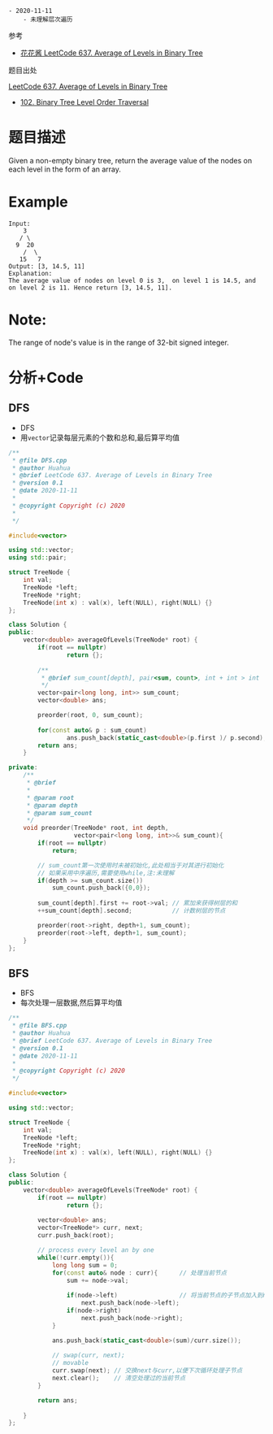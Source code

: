 ```
- 2020-11-11 
	- 未理解层次遍历
```

参考

- [花花酱 LeetCode 637. Average of Levels in Binary Tree ](http://zxi.mytechroad.com/blog/tree/leetcode-637-average-of-levels-in-binary-tree/)

题目出处

[LeetCode 637. Average of Levels in Binary Tree](https://leetcode-cn.com/problems/average-of-levels-in-binary-tree/)

- [102. Binary Tree Level Order Traversal](https://leetcode-cn.com/problems/binary-tree-level-order-traversal/)

# 题目描述

Given a non-empty binary tree, return the average value of the nodes on each level in the form of an array.

# Example

```
Input:
    3
   / \
  9  20
    /  \
   15   7
Output: [3, 14.5, 11]
Explanation:
The average value of nodes on level 0 is 3,  on level 1 is 14.5, and on level 2 is 11. Hence return [3, 14.5, 11].
```

# Note:

The range of node's value is in the range of 32-bit signed integer.

# 分析+Code

## DFS

- DFS
- 用`vector`记录每层元素的个数和总和,最后算平均值

```C++
/**
 * @file DFS.cpp
 * @author Huahua
 * @brief LeetCode 637. Average of Levels in Binary Tree
 * @version 0.1
 * @date 2020-11-11
 * 
 * @copyright Copyright (c) 2020
 * 
 */

#include<vector>

using std::vector;
using std::pair;

struct TreeNode {
    int val;
    TreeNode *left;
    TreeNode *right;
    TreeNode(int x) : val(x), left(NULL), right(NULL) {}
};

class Solution {
public:
    vector<double> averageOfLevels(TreeNode* root) {
		if(root == nullptr)
            	return {};
        
        /**
         * @brief sum_count[depth], pair<sum, count>, int + int > int
         */
        vector<pair<long long, int>> sum_count; 
        vector<double> ans;

        preorder(root, 0, sum_count);
            
        for(const auto& p : sum_count)
            	ans.push_back(static_cast<double>(p.first )/ p.second);
        return ans;
    }

private:
    /**
     * @brief 
     * 
     * @param root 
     * @param depth 
     * @param sum_count 
     */
    void preorder(TreeNode* root, int depth,
                  vector<pair<long long, int>>& sum_count){
        if(root == nullptr) 
            return;

        // sum_count第一次使用时未被初始化,此处相当于对其进行初始化
        // 如果采用中序遍历,需要使用while,注:未理解
        if(depth >= sum_count.size()) 
            sum_count.push_back({0,0});
        
        sum_count[depth].first += root->val; // 累加来获得树层的和
        ++sum_count[depth].second;           // 计数树层的节点

        preorder(root->right, depth+1, sum_count);
        preorder(root->left, depth+1, sum_count);
    }
};
```

## BFS

- BFS
- 每次处理一层数据,然后算平均值

```C++
/**
 * @file BFS.cpp
 * @author Huahua
 * @brief LeetCode 637. Average of Levels in Binary Tree
 * @version 0.1
 * @date 2020-11-11
 * 
 * @copyright Copyright (c) 2020
 */

#include<vector>

using std::vector;

struct TreeNode {
    int val;
    TreeNode *left;
    TreeNode *right;
    TreeNode(int x) : val(x), left(NULL), right(NULL) {}
};

class Solution {
public:
    vector<double> averageOfLevels(TreeNode* root) {
		if(root == nullptr)
            	return {};
        
        vector<double> ans;
        vector<TreeNode*> curr, next;
        curr.push_back(root);

        // process every level an by one
        while(!curr.empty()){
            long long sum = 0;
            for(const auto& node : curr){      // 处理当前节点
                sum += node->val;
                
                if(node->left)                 // 将当前节点的子节点加入到next中
                    next.push_back(node->left);
                if(node->right)
                    next.push_back(node->right);
            }

            ans.push_back(static_cast<double>(sum)/curr.size());
            
            // swap(curr, next);
            // movable
            curr.swap(next); // 交换next与curr,以便下次循环处理子节点
            next.clear();    // 清空处理过的当前节点
        }

        return ans;
        
    }
};
```

